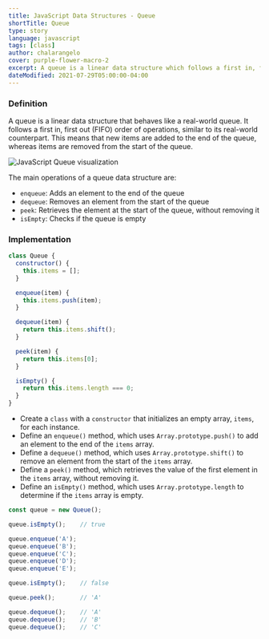 ```yaml
---
title: JavaScript Data Structures - Queue
shortTitle: Queue
type: story
language: javascript
tags: [class]
author: chalarangelo
cover: purple-flower-macro-2
excerpt: A queue is a linear data structure which follows a first in, first out (FIFO) order of operations.
dateModified: 2021-07-29T05:00:00-04:00
---
```


### Definition

A queue is a linear data structure that behaves like a real-world queue. It follows a first in, first out (FIFO) order of operations, similar to its real-world counterpart. This means that new items are added to the end of the queue, whereas items are removed from the start of the queue.

![JavaScript Queue visualization](./illustrations/ds-queue.png)

The main operations of a queue data structure are:

- `enqueue`: Adds an element to the end of the queue
- `dequeue`: Removes an element from the start of the queue
- `peek`: Retrieves the element at the start of the queue, without removing it
- `isEmpty`: Checks if the queue is empty

### Implementation

```js
class Queue {
  constructor() {
    this.items = [];
  }

  enqueue(item) {
    this.items.push(item);
  }

  dequeue(item) {
    return this.items.shift();
  }

  peek(item) {
    return this.items[0];
  }

  isEmpty() {
    return this.items.length === 0;
  }
}
```

- Create a `class` with a `constructor` that initializes an empty array, `items`, for each instance.
- Define an `enqueue()` method, which uses `Array.prototype.push()` to add an element to the end of the `items` array.
- Define a `dequeue()` method, which uses `Array.prototype.shift()` to remove an element from the start of the `items` array.
- Define a `peek()` method, which retrieves the value of the first element in the `items` array, without removing it.
- Define an `isEmpty()` method, which uses `Array.prototype.length` to determine if the `items` array is empty.

```js
const queue = new Queue();

queue.isEmpty();    // true

queue.enqueue('A');
queue.enqueue('B');
queue.enqueue('C');
queue.enqueue('D');
queue.enqueue('E');

queue.isEmpty();    // false

queue.peek();       // 'A'

queue.dequeue();    // 'A'
queue.dequeue();    // 'B'
queue.dequeue();    // 'C'
```
